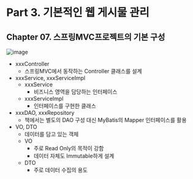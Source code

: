 # Part 3. 기본적인 웹 게시물 관리

## Chapter 07. 스프링MVC프로젝트의 기본 구성

![image](https://github.com/sangeun99/hyundai-it-e-java-fullstack/assets/63828057/7e83d552-45a7-419d-aa42-753a010ece4d)

- xxxController
    - 스프링MVC에서 동작하는 Controller 클래스를 설계
- xxxService, xxxServiceImpl
    - xxxService
        - 비즈니스 영역을 담당하는 인터페이스
    - xxxServiceImpl
        - 인터페이스를 구현한 클래스
- xxxDAO, xxxRepository
    - 책에서는 별도의 DAO 구성 대신 MyBatis의 Mapper 인터페이스를 활용
- VO, DTO
    - 데이터를 담고 있는 객체
    - VO
        - 주로 Read Only의 목적이 강함
        - 데이터 자체도 Immutable하게 설계
    - DTO
        - 주로 데이터 수집의 용도